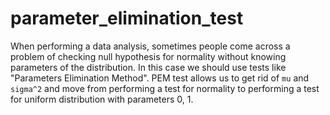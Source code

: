 # parameter_elimination_test
When performing a data analysis, sometimes people come across a problem of checking null hypothesis for normality without knowing parameters of the distribution. 
In this case we should use tests like "Parameters Elimination Method". PEM test allows us to get rid of `mu` and `sigma^2` and move from performing a test for normality to 
performing a test for uniform distribution with parameters 0, 1. 